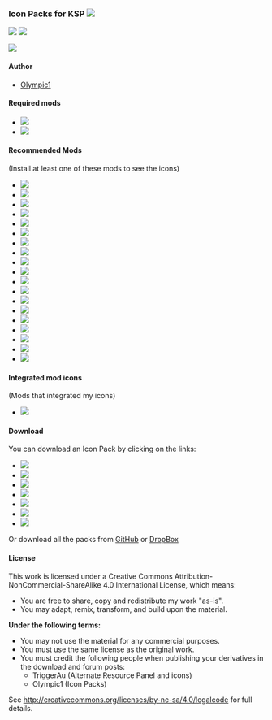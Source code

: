 ### Icon Packs for KSP [![][shield:release-latest]][GIT:release]  
[![][shield:support-ksp]][KSP:website]
[![][shield:license-cc]][ICONS:license]

![][flag:arp-icons]

#### Author
* [Olympic1](http://forum.kerbalspaceprogram.com/members/81815)

#### Required mods
* [![][shield:support-arp]][ARP:thread]
* [![][shield:support-mm]][MM:thread]

#### Recommended Mods
(Install at least one of these mods to see the icons)
* [![][shield:support-amt]][AMT:thread]
* [![][shield:support-art]][ART:thread]
* [![][shield:support-crp]][CRP:thread]
* [![][shield:support-dangit]][DANGIT:thread]
* [![][shield:support-dr]][DR:thread]
* [![][shield:support-epl]][EPL:thread]
* [![][shield:support-ftt]][FTT:thread]
* [![][shield:support-ics]][ICS:thread]
* [![][shield:support-kar]][KAR:thread]
* [![][shield:support-kar+]][KAR+:thread]
* [![][shield:support-mc]][MC:thread]
* [![][shield:support-reg]][REG:thread]
* [![][shield:support-snacks]][SNACKS:thread]
* [![][shield:support-sr]][SR:thread]
* [![][shield:support-exp]][EXP:thread]
* [![][shield:support-mks]][MKS:thread]
* [![][shield:support-ls]][LS:thread]
* [![][shield:support-srv]][SRV:thread]
* [![][shield:support-warp]][WARP:thread]

#### Integrated mod icons
(Mods that integrated my icons)
* [![][shield:support-bm]][BM:thread]

#### Download
You can download an Icon Pack by clicking on the links:
* [![][shield:release-dangit]][DANGIT:release]
* [![][shield:release-dr]][DR:release]
* [![][shield:release-epl]][EPL:release]
* [![][shield:release-ics]][ICS:release]
* [![][shield:release-mc]][MC:release]
* [![][shield:release-snacks]][SNACKS:release]
* [![][shield:release-usi]][USI:release]

Or download all the packs from [GitHub](http://github.com/Olympic1/Icon_Packs_KSP/releases/latest) or [DropBox](http://www.dropbox.com/s/wfxsnm72aev8d3b/AllPacks.zip)

#### License
This work is licensed under a Creative Commons Attribution-NonCommercial-ShareAlike 4.0 International License, which means:
* You are free to share, copy and redistribute my work "as-is".
* You may adapt, remix, transform, and build upon the material.

**Under the following terms:**
* You may not use the material for any commercial purposes.
* You must use the same license as the original work.
* You must credit the following people when publishing your derivatives in the download and forum posts:
	* TriggerAu (Alternate Resource Panel and icons)
	* Olympic1 (Icon Packs)

See http://creativecommons.org/licenses/by-nc-sa/4.0/legalcode for full details.





[GIT:release]: http://github.com/Olympic1/Icon_Packs_KSP/releases/latest
[KSP:website]: http://kerbalspaceprogram.com
[ICONS:license]: http://github.com/Olympic1/Icon_Packs_KSP/blob/master/License.txt


[shield:release-latest]: http://img.shields.io/github/release/Olympic1/Icon_Packs_KSP.svg
[shield:support-ksp]: http://img.shields.io/badge/KSP-v1.0.x-green.svg
[shield:license-cc]: http://img.shields.io/badge/License-CC%20BY--NC--SA%204.0-blue.svg


[flag:arp-icons]: http://i62.tinypic.com/2qltqad.png


[ARP:thread]: http://forum.kerbalspaceprogram.com/threads/60227
[MM:thread]: http://forum.kerbalspaceprogram.com/threads/55219
[AMT:thread]: http://forum.kerbalspaceprogram.com/threads/96011
[ART:thread]: http://forum.kerbalspaceprogram.com/threads/91790
[BM:thread]: http://forum.kerbalspaceprogram.com/threads/53009
[CRP:thread]: http://forum.kerbalspaceprogram.com/threads/91998
[DANGIT:thread]: http://forum.kerbalspaceprogram.com/threads/81794
[DR:thread]: http://forum.kerbalspaceprogram.com/threads/54954
[EPL:thread]: http://forum.kerbalspaceprogram.com/threads/59545
[FTT:thread]: http://forum.kerbalspaceprogram.com/threads/91706
[ICS:thread]: http://forum.kerbalspaceprogram.com/threads/82084
[KAR:thread]: http://forum.kerbalspaceprogram.com/threads/89401
[KAR+:thread]: http://forum.kerbalspaceprogram.com/threads/93054
[MC:thread]: http://forum.kerbalspaceprogram.com/threads/43645
[REG:thread]: http://forum.kerbalspaceprogram.com/threads/100162
[SNACKS:thread]: http://forum.kerbalspaceprogram.com/threads/90841
[SR:thread]: http://forum.kerbalspaceprogram.com/threads/102502
[EXP:thread]: http://forum.kerbalspaceprogram.com/threads/86695
[MKS:thread]: http://forum.kerbalspaceprogram.com/threads/79588
[LS:thread]: http://forum.kerbalspaceprogram.com/threads/116790
[SRV:thread]: http://forum.kerbalspaceprogram.com/threads/84359
[WARP:thread]: http://forum.kerbalspaceprogram.com/threads/100798


[shield:support-arp]: http://img.shields.io/badge/Alternate%20Resource%20Panel-v2.7.2.0-299bc7.svg
[shield:support-mm]: http://img.shields.io/badge/ModuleManager-v2.6.6-40b7c0.svg
[shield:support-amt]: http://img.shields.io/badge/Advanced%20Mining%20Technologies-v0.1.1-a62374.svg
[shield:support-art]: http://img.shields.io/badge/Asteroid%20Recycling%20Technologies-v0.6.1-85586d.svg
[shield:support-bm]: http://img.shields.io/badge/BioMass-v0.9.2.1-green.svg
[shield:support-crp]: http://img.shields.io/badge/Community%20Resource%20Pack-v0.4.3-c5c09f.svg
[shield:support-dangit]: http://img.shields.io/badge/Dang%20It-v0.6.1-blue.svg
[shield:support-dr]: http://img.shields.io/badge/Deadly%20Reentry-v7.1.0-red.svg
[shield:support-epl]: http://img.shields.io/badge/Extraplanetary%20Launchpads-v5.2.1-orange.svg
[shield:support-ftt]: http://img.shields.io/badge/Freight%20Transport%20Technologies-v0.4.1-yellow.svg
[shield:support-ics]: http://img.shields.io/badge/Ioncross%20Crew%20Support-v1.18.0-34c566.svg
[shield:support-kar]: http://img.shields.io/badge/Karbonite-v0.6.2-000000.svg
[shield:support-kar+]: http://img.shields.io/badge/Karbonite%20Plus-v0.4.1-lightgrey.svg
[shield:support-mc]: http://img.shields.io/badge/Mission%20Controller%202-v1.21.0-acdadf.svg
[shield:support-reg]: http://img.shields.io/badge/Regolith-v0.1.7-533f03.svg
[shield:support-snacks]: http://img.shields.io/badge/Snacks-v0.3.5-a99b13.svg
[shield:support-sr]: http://img.shields.io/badge/Sounding%20Rockets-v0.2.1-be7272.svg
[shield:support-exp]: http://img.shields.io/badge/USI%20Exploration%20Pack-v0.4.1-206261.svg
[shield:support-mks]: http://img.shields.io/badge/USI%20Kolonization%20Systems%20(MKS/OKS)-v0.31.4-7c69c0.svg
[shield:support-ls]: http://img.shields.io/badge/USI%20Life%20Support-v0.1.5-green.svg
[shield:support-srv]: http://img.shields.io/badge/USI%20Survivability%20Pack-v0.3.1-576935.svg
[shield:support-warp]: http://img.shields.io/badge/Warp%20Drive-v0.2.1-7d617d.svg


[DANGIT:release]: http://www.dropbox.com/s/piqimag81ug3uof/DangItPack.zip
[DR:release]: http://www.dropbox.com/s/euewcl7z1tce9na/DRPack.zip
[EPL:release]: http://www.dropbox.com/s/ulaa7kqgsucx5xr/EPLPack.zip
[ICS:release]: http://www.dropbox.com/s/qs5y9ebpmcuehr2/ICSPack.zip
[MC:release]: http://www.dropbox.com/s/55i2nu3hq775940/MCPack.zip
[SNACKS:release]: http://www.dropbox.com/s/cl6fzua3xk0n1h6/SnacksPack.zip
[USI:release]: http://www.dropbox.com/s/26sokhwn2jzo5ob/USIPack.zip


[shield:release-dangit]: http://img.shields.io/badge/DangIt%20Pack-v0.2.1-orange.svg
[shield:release-dr]: http://img.shields.io/badge/DR%20Pack-v0.2.1-orange.svg
[shield:release-epl]: http://img.shields.io/badge/EPL%20Pack-v0.2.1-orange.svg
[shield:release-ics]: http://img.shields.io/badge/ICS%20Pack-v0.2.1-orange.svg
[shield:release-mc]: http://img.shields.io/badge/MC%20Pack-v0.2.1-orange.svg
[shield:release-snacks]: http://img.shields.io/badge/Snacks%20Pack-v0.2.1-orange.svg
[shield:release-usi]: http://img.shields.io/badge/USI%20Pack-v0.5.3-orange.svg
